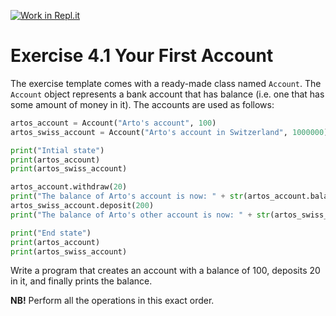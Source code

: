 [![Work in Repl.it](https://classroom.github.com/assets/work-in-replit-14baed9a392b3a25080506f3b7b6d57f295ec2978f6f33ec97e36a161684cbe9.svg)](https://classroom.github.com/online_ide?assignment_repo_id=6463432&assignment_repo_type=AssignmentRepo)
# Exercise 4.1 Your First Account

The exercise template comes with a ready-made class named `Account`. The `Account` object represents a bank account that has balance (i.e. one that has some amount of money in it). The accounts are used as follows:

```python
artos_account = Account("Arto's account", 100)
artos_swiss_account = Account("Arto's account in Switzerland", 1000000)

print("Intial state")
print(artos_account)
print(artos_swiss_account)

artos_account.withdraw(20)
print("The balance of Arto's account is now: " + str(artos_account.balance()))
artos_swiss_account.deposit(200)
print("The balance of Arto's other account is now: " + str(artos_swiss_account.balance()))

print("End state")
print(artos_account)
print(artos_swiss_account)
```

Write a program that creates an account with a balance of 100, deposits 20 in it, and finally prints the balance.

**NB!** Perform all the operations in this exact order.
